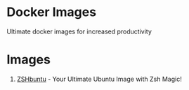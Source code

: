 # Docker Images
Ultimate docker images for increased productivity

# Images
1. [ZSHbuntu](./zshbuntu) - Your Ultimate Ubuntu Image with Zsh Magic!

